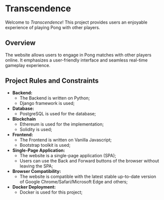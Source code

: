 # Transcendence

Welcome to *Transcendence*! This project provides users an enjoyable experience of playing Pong with other players.

## Overview

The website allows users to engage in Pong matches with other players online. It emphasizes a user-friendly interface and seamless real-time gameplay experience.

## Project Rules and Constraints

- **Backend:**
  - The Backend is written on Python;
  - Django framework is used;
- **Database:**
  - PostgreSQL is used for the database;
- **Blockchain**
  - Ethereum is used for the implementation;
  - Solidity is used;
- **Frontend:**
    - The Frontend is written on Vanilla Javascript;
    - Bootstrap toolkit is used;
- **Single-Page Application:**
  - The website is a single-page application (SPA);
  - Users can use the Back and Forward buttons of the browser without leaving the SPA;
- **Browser Compatibility:**
  - The website is compatible with the latest stable up-to-date version of Google Chrome/Safari/Microsoft Edge and others;
- **Docker Deployment:**
  - Docker is used for this project;
